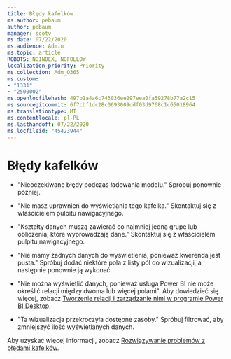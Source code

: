 ```yaml
---
title: Błędy kafelków
ms.author: pebaum
author: pebaum
manager: scotv
ms.date: 07/22/2020
ms.audience: Admin
ms.topic: article
ROBOTS: NOINDEX, NOFOLLOW
localization_priority: Priority
ms.collection: Adm_O365
ms.custom:
- "1331"
- "2500002"
ms.openlocfilehash: 497b1a4a6c743036ee297eea0fa59278b77a2c15
ms.sourcegitcommit: 6f7cbf1dc28c0693009ddf03d9768c1c65018964
ms.translationtype: MT
ms.contentlocale: pl-PL
ms.lasthandoff: 07/22/2020
ms.locfileid: "45423944"
---
```

# <a name="tile-errors"></a>Błędy kafelków

- "Nieoczekiwane błędy podczas ładowania modelu." Spróbuj ponownie później.

- "Nie masz uprawnień do wyświetlania tego kafelka." Skontaktuj się z właścicielem pulpitu nawigacyjnego.

- "Kształty danych muszą zawierać co najmniej jedną grupę lub obliczenia, które wyprowadzają dane." Skontaktuj się z właścicielem pulpitu nawigacyjnego.

- "Nie mamy żadnych danych do wyświetlenia, ponieważ kwerenda jest pusta." Spróbuj dodać niektóre pola z listy pól do wizualizacji, a następnie ponownie ją wykonać.

- "Nie można wyświetlić danych, ponieważ usługa Power BI nie może określić relacji między dwoma lub więcej polami". Aby dowiedzieć się więcej, zobacz [Tworzenie relacji i zarządzanie nimi w programie Power BI Desktop](https://docs.microsoft.com/power-bi/desktop-create-and-manage-relationships).

- "Ta wizualizacja przekroczyła dostępne zasoby." Spróbuj filtrować, aby zmniejszyć ilość wyświetlanych danych.

Aby uzyskać więcej informacji, zobacz [Rozwiązywanie problemów z błędami kafelków](https://docs.microsoft.com/power-bi/refresh-troubleshooting-tile-errors).